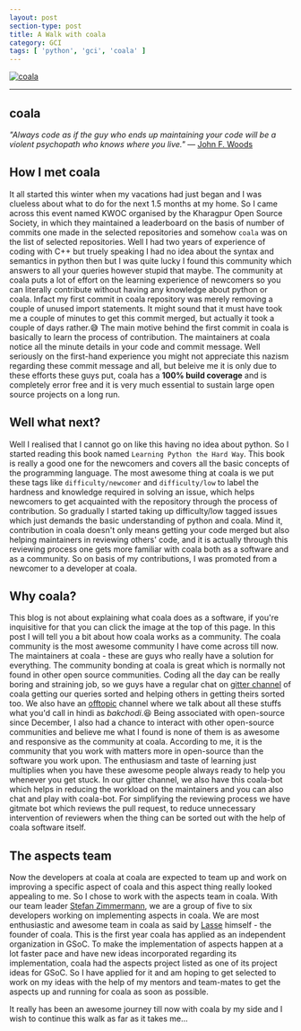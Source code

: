 ```yaml
---
layout: post
section-type: post
title: A Walk with coala
category: GCI
tags: [ 'python', 'gci', 'coala' ]
---
```


[![coala](https://cloud.githubusercontent.com/assets/7521600/15992701/ef245fd4-30ef-11e6-992d-275c5ca7c3a0.jpg)](https://coala.io)

---

## coala

_"Always code as if the guy who ends up maintaining your code will be a violent psychopath who knows where you live."_ ― [John F. Woods](http://ruby.zigzo.com/2014/08/01/who-said-that-one-violent-psychopath-quote/)

## How I met coala

It all started this winter when my vacations had just began and I was clueless about what to do for the next 1.5 months at my home. So I came across this event named KWOC organised by the Kharagpur Open Source Society, in which they maintained a leaderboard on the basis of number of commits one made in the selected repositories and somehow `coala` was on the list of selected repositories. Well I had two years of experience of coding with C++ but truely speaking I had no idea about the syntax and semantics in python then but I was quite lucky I found this community which answers to all your queries however stupid that maybe. The community at coala puts a lot of effort on the learning experience of newcomers so you can literally contribute without having any knowledge about python or coala. Infact my first commit in coala repository was merely removing a couple of unused import statements. It might sound that it must have took me a couple of minutes to get this commit merged, but actually it took a couple of days rather.:sweat_smile: The main motive behind the first commit in coala is basically to learn the process of contribution. The maintainers at coala notice all the minute details in your code and commit message. Well seriously on the first-hand experience you might not appreciate this nazism regarding these commit message and all, but beleive me it is only due to these efforts these guys put, coala has a __100% build coverage__ and is completely error free and it is very much essential to sustain large open source projects on a long run.

## Well what next?

Well I realised that I cannot go on like this having no idea about python. So I started reading this book named `Learning Python the Hard Way`. This book is really a good one for the newcomers and covers all the basic concepts of the programming language. The most awesome thing at coala is we put these tags like `difficulty/newcomer` and `difficulty/low` to label the hardness and knowledge required in solving an issue, which helps newcomers to get acquainted with the repository through the process of contribution. So gradually I started taking up difficulty/low tagged issues which just demands the basic understanding of python and coala. Mind it, contribution in coala doesn't only means getting your code merged but also helping maintainers in reviewing others' code, and it is actually through this reviewing process one gets more familiar with coala both as a software and as a community. So on basis of my contributions, I was promoted from a newcomer to a developer at coala.

## Why coala?

This blog is not about explaining what coala does as a software, if you're inquisitive for that you can click the image at the top of this page. In this post I will tell you a bit about how coala works as a community. The coala community is the most awesome community I have come across till now. The maintainers at coala - these are guys who really have a solution for everything. The community bonding at coala is great which is normally not found in other open source communities. Coding all the day can be really boring and straining job, so we guys have a regular chat on [gitter channel](https://gitter.im/coala/coala) of coala getting our queries sorted and helping others in getting theirs sorted too. We also have an [offtopic](https://gitter.im/coala/coala/offtopic) channel where we talk about all these stuffs what you'd call in hindi as _bakchodi_.:laughing: Being associated with open-source since December, I also had a chance to interact with other open-source communities and believe me what I found is none of them is as awesome and responsive as the community at coala. According to me, it is the community that you work with matters more in open-source than the software you work upon. The enthusiasm and taste of learning just multiplies when you have these awesome people always ready to help you whenever you get stuck. In our gitter channel, we also have this coala-bot which helps in reducing the workload on the maintainers and you can also chat and play with coala-bot. For simplifying the reviewing process we have gitmate bot which reviews the pull request, to reduce unnecessary intervention of reviewers when the thing can be sorted out with the help of coala software itself.

## The aspects team

Now the developers at coala at coala are expected to team up and work on improving a specific aspect of coala and this aspect thing really looked appealing to me. So I chose to work with the aspects team in coala. With our team leader [Stefan Zimmermann](https://github.com/userzimmermann), we are a group of five to six developers working on implementing aspects in coala. We are most enthusiastic and awesome team in coala as said by [Lasse](https://github.com/sils) himself - the founder of coala. This is the first year coala has applied as an independent organization in GSoC. To make the implementation of aspects happen at a lot faster pace and have new ideas incorporated regarding its implementation, coala had the aspects project listed as one of its project ideas for GSoC. So I have applied for it and am hoping to get selected to work on my ideas with the help of my mentors and team-mates to get the aspects up and running for coala as soon as possible.

It really has been an awesome journey till now with coala by my side and I wish to continue this walk as far as it takes me...